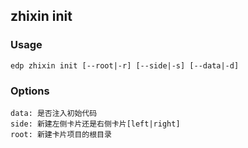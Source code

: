 zhixin init
---------
### Usage

    edp zhixin init [--root|-r] [--side|-s] [--data|-d]

### Options
    
    data: 是否注入初始代码
    side: 新建左侧卡片还是右侧卡片[left|right]
    root: 新建卡片项目的根目录